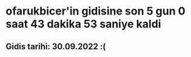 # ofarukbicer'in gidisine son 5 gun 0 saat 43 dakika 53 saniye kaldi

## Gidis tarihi: 30.09.2022 :(